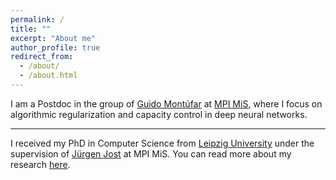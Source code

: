 ```yaml
---
permalink: /
title: ""
excerpt: "About me"
author_profile: true
redirect_from: 
  - /about/
  - /about.html
---
```


I am a Postdoc in the group of [Guido Mont&uacute;far](https://www.math.ucla.edu/~montufar/) at [MPI MiS](https://www.mis.mpg.de/montufar/index.html), where I focus on algorithmic regularization and capacity control in deep neural networks. 

---
I received my PhD in Computer Science from [Leipzig University](https://www.fmi.uni-leipzig.de/cms/en/startseite/) under the supervision of [J&uuml;rgen Jost](https://www.mis.mpg.de/de/jjost/juergen-jost.html) at MPI MiS. You can read more about my research [here](https://e5150pro.github.io/publications/).

